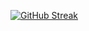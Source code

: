 [![GitHub Streak](https://streak-stats.demolab.com?user=patrick-kidger=&theme=gotham&hide_border=true&border_radius=25&date_format=%5BY%20%5DM%20j)](https://git.io/streak-stats)
